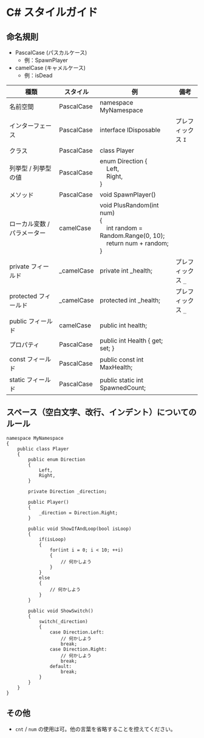 # C# スタイルガイド

## 命名規則

* PascalCase (パスカルケース)
	* 例：SpawnPlayer
* camelCase (キャメルケース)
	* 例：isDead

| 種類 | スタイル | 例 | 備考 |
| ---- | ---- | ---- | ---- |
| 名前空間 | PascalCase | namespace MyNamespace | |
| インターフェース | PascalCase | interface IDisposable | プレフィックス `I` |
| クラス | PascalCase | class Player | |
| 列挙型 / 列挙型の値 | PascalCase | enum Direction { <br />&nbsp;&nbsp;&nbsp;&nbsp;Left, <br />&nbsp;&nbsp;&nbsp;&nbsp;Right, <br />}| |
| メソッド | PascalCase | void SpawnPlayer() | |
| ローカル変数 / パラメーター | camelCase | void PlusRandom(int num) <br />{ <br />&nbsp;&nbsp;&nbsp;&nbsp;int random = Random.Range(0, 10); <br />&nbsp;&nbsp;&nbsp;&nbsp;return num + random; <br />} | |
| private フィールド | &#95;camelCase | private int _health; | プレフィックス `_` |
| protected フィールド | &#95;camelCase | protected int _health; | プレフィックス `_` |
| public フィールド | camelCase | public int health; | |
| プロパティ | PascalCase | public int Health { get; set; }| |
| const フィールド | PascalCase | public const int MaxHealth; | |
| static フィールド | PascalCase | public static int SpawnedCount; | |

## スペース（空白文字、改行、インデント）についてのルール
``` CSharp
namespace MyNamespace
{
	public class Player
	{
		public enum Direction
		{
			Left,
			Right,
		}

		private Direction _direction;

		public Player()
		{
			_direction = Direction.Right;
		}

		public void ShowIfAndLoop(bool isLoop)
		{
			if(isLoop)
			{
				for(int i = 0; i < 10; ++i)
				{
					// 何かしよう
				}
			}
			else
			{
				// 何かしよう
			}
		}

		public void ShowSwitch()
		{
			switch(_direction)
			{
				case Direction.Left:
					// 何かしよう
					break;
				case Direction.Right:
					// 何かしよう
					break;
				default:
					break;
			}
		}
	}
}
```

## その他

* `cnt` / `num` の使用は可。他の言葉を省略することを控えてください。